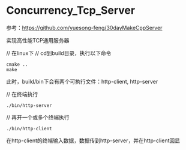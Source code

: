# Concurrency_Tcp_Server

参考：https://github.com/yuesong-feng/30dayMakeCppServer

实现高性能TCP通用服务器

// 在linux下
// cd到build目录，执行以下命令
```
cmake ..
make
```

此时，build/bin下会有两个可执行文件：http-client, http-server

// 在终端执行
```
./bin/http-server
```

// 再开一个或多个终端执行
```
./bin/http-client
```

在http-client的终端输入数据，数据传到http-server，并在http-client回显
